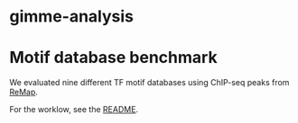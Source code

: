 # gimme-analysis


# Motif database benchmark

We evaluated nine different TF motif databases using ChIP-seq peaks from [ReMap](http://pedagogix-tagc.univ-mrs.fr/remap/). 

For the worklow, see the [README](motif_database_comparison/README.md).
